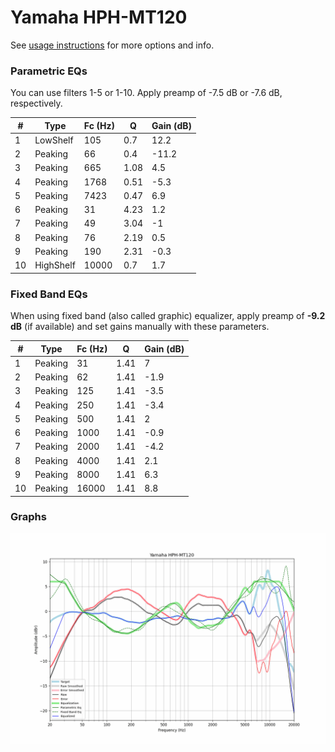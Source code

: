 # Yamaha HPH-MT120
See [usage instructions](https://github.com/jaakkopasanen/AutoEq#usage) for more options and info.

### Parametric EQs
You can use filters 1-5 or 1-10. Apply preamp of -7.5 dB or -7.6 dB, respectively.

|   # | Type      |   Fc (Hz) |    Q |   Gain (dB) |
|-----|-----------|-----------|------|-------------|
|   1 | LowShelf  |       105 | 0.7  |        12.2 |
|   2 | Peaking   |        66 | 0.4  |       -11.2 |
|   3 | Peaking   |       665 | 1.08 |         4.5 |
|   4 | Peaking   |      1768 | 0.51 |        -5.3 |
|   5 | Peaking   |      7423 | 0.47 |         6.9 |
|   6 | Peaking   |        31 | 4.23 |         1.2 |
|   7 | Peaking   |        49 | 3.04 |        -1   |
|   8 | Peaking   |        76 | 2.19 |         0.5 |
|   9 | Peaking   |       190 | 2.31 |        -0.3 |
|  10 | HighShelf |     10000 | 0.7  |         1.7 |

### Fixed Band EQs
When using fixed band (also called graphic) equalizer, apply preamp of **-9.2 dB** (if available) and set gains manually with these parameters.

|   # | Type    |   Fc (Hz) |    Q |   Gain (dB) |
|-----|---------|-----------|------|-------------|
|   1 | Peaking |        31 | 1.41 |         7   |
|   2 | Peaking |        62 | 1.41 |        -1.9 |
|   3 | Peaking |       125 | 1.41 |        -3.5 |
|   4 | Peaking |       250 | 1.41 |        -3.4 |
|   5 | Peaking |       500 | 1.41 |         2   |
|   6 | Peaking |      1000 | 1.41 |        -0.9 |
|   7 | Peaking |      2000 | 1.41 |        -4.2 |
|   8 | Peaking |      4000 | 1.41 |         2.1 |
|   9 | Peaking |      8000 | 1.41 |         6.3 |
|  10 | Peaking |     16000 | 1.41 |         8.8 |

### Graphs
![](./Yamaha%20HPH-MT120.png)
